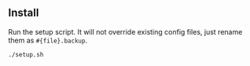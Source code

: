 ## Install

Run the setup script. It will not override existing config files, just rename them as `#{file}.backup`.
```
./setup.sh
```